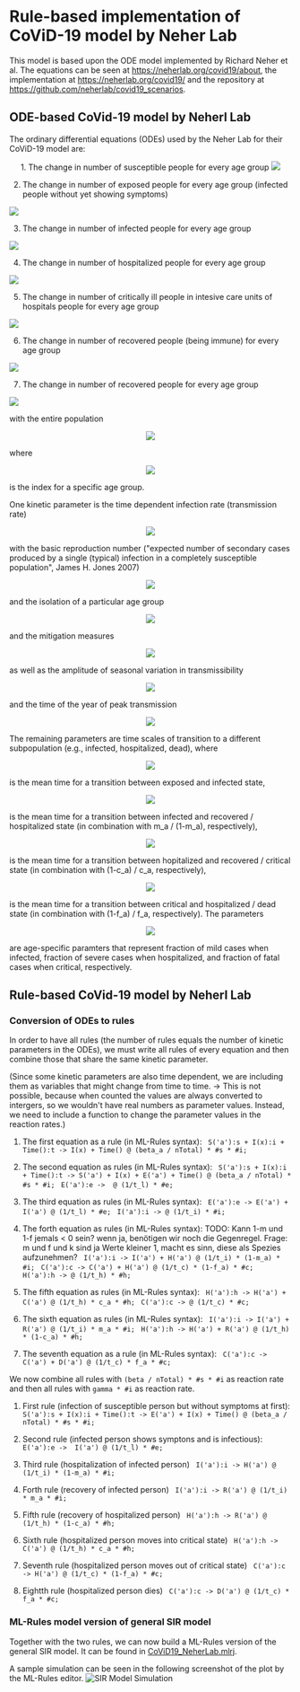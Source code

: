 # Rule-based implementation of CoViD-19 model by Neher Lab

This model is based upon the ODE model implemented by Richard Neher et al. The equations can be seen at https://neherlab.org/covid19/about, the implementation at https://neherlab.org/covid19/ and the repository at https://github.com/neherlab/covid19_scenarios.

## ODE-based CoVid-19 model by Neherl Lab
The ordinary differential equations (ODEs) used by the Neher Lab for their CoViD-19 model are:

<p align="center">
1. The change in number of susceptible people for every age group
<!-- $$$\frac{dS_a(t)}{dt} = - \frac{\beta_a(t)}{N_\text{total}} S_a(t) \sum_b I_b(t)$$$ -->
<img src="https://latex.codecogs.com/gif.latex?%5Cfrac%7Bd%20S_a%28t%29%7D%7Bdt%7D%20%3D%20-%20%5Cfrac%7B%5Cbeta_a%28t%29%7D%7BN_%5Ctext%7Btotal%7D%7D%20S_a%28t%29%20%5Csum_b%20I_b%28t%29">

2. The change in number of exposed people for every age group (infected people without yet showing symptoms)
<!-- $$$\frac{dE_a(t)}{dt} = \frac{\beta_a(t)}{N_\text{total}} S_a(t) \sum_b I_b(t) - \frac{E_a(t)}{t_l}$$$ -->
<img src="https://latex.codecogs.com/gif.latex?%5Cfrac%7BdE_a%28t%29%7D%7Bdt%7D%20%3D%20%5Cfrac%7B%5Cbeta_a%28t%29%7D%7BN_%5Ctext%7Btotal%7D%7D%20S_a%28t%29%20%5Csum_b%20I_b%28t%29%20-%20%5Cfrac%7BE_a%28t%29%7D%7Bt_l%7D">

3. The change in number of infected people for every age group
<!-- $$$\\frac{dI_a(t)}{dt} = \frac{E_a(t)}{t_l} - \frac{I_a(t)}{t_i}$$$ -->
<img src="https://latex.codecogs.com/gif.latex?%5Cfrac%7BdI_a%28t%29%7D%7Bdt%7D%20%3D%20%5Cfrac%7BE_a%28t%29%7D%7Bt_l%7D%20-%20%5Cfrac%7BI_a%28t%29%7D%7Bt_i%7D">

4. The change in number of hospitalized people for every age group
<!-- $$$\frac{dH_a(t)}{dt} = (1-m_a) \frac{I_a(t)}{t_i} + (1-f_a) \frac{C_a(t)}{t_c} - \frac{H_a}{t_h}$$$ -->
<img src="https://latex.codecogs.com/gif.latex?%5Cfrac%7BdH_a%28t%29%7D%7Bdt%7D%20%3D%20%281-m_a%29%20%5Cfrac%7BI_a%28t%29%7D%7Bt_i%7D%20&plus;%20%281-f_a%29%20%5Cfrac%7BC_a%28t%29%7D%7Bt_c%7D%20-%20%5Cfrac%7BH_a%7D%7Bt_h%7D">

5. The change in number of critically ill people in intesive care units of hospitals people for every age group
<!-- $$$\frac{dC_a(t)}{dt} = c_a \frac{H_a}{t_h} - \frac{C_a(t)}{t_C}$$$ -->
<img src="https://latex.codecogs.com/gif.latex?%5Cfrac%7BdC_a%28t%29%7D%7Bdt%7D%20%3D%20c_a%20%5Cfrac%7BH_a%7D%7Bt_h%7D%20-%20%5Cfrac%7BC_a%28t%29%7D%7Bt_C%7D">

6. The change in number of recovered people (being immune) for every age group
<!-- $$$\frac{dR_a(t)}{dt} = m_a \frac{I_a(t)}{t_i} + (1-c_a) \frac{H_a(t)}{t_h}$$$ -->
<img src="https://latex.codecogs.com/gif.latex?%5Cfrac%7BdR_a%28t%29%7D%7Bdt%7D%20%3D%20m_a%20%5Cfrac%7BI_a%28t%29%7D%7Bt_i%7D%20&plus;%20%281-c_a%29%20%5Cfrac%7BH_a%28t%29%7D%7Bt_h%7D">

7. The change in number of recovered people for every age group
<!-- $$$\frac{dD_a(t)}{dt} = f_a \frac{C_a(t)}{t_c}$$$ -->
<img src="https://latex.codecogs.com/gif.latex?%5Cfrac%7BdD_a%28t%29%7D%7Bdt%7D%20%3D%20f_a%20%5Cfrac%7BC_a%28t%29%7D%7Bt_c%7D">
</p>

with the entire population
<p align="center">
<!--  $$$N_\text{total} = \sum_a \left(S_a(t) + E_a(t) + I_a(t) + H_a(t) + C_a(t) + R_a(t) + D_a(t) \right) = const$$$  -->
<img src="https://latex.codecogs.com/gif.latex?N_%5Ctext%7Btotal%7D%20%3D%20%5Csum_a%20%5Cleft%28S_a%28t%29%20&plus;%20E_a%28t%29%20&plus;%20I_a%28t%29%20&plus;%20H_a%28t%29%20&plus;%20C_a%28t%29%20&plus;%20R_a%28t%29%20&plus;%20D_a%28t%29%20%5Cright%29%20%3D%20const">
</p>

where

<p align="center">
<!-- $$$a$$$  -->
<img src="https://latex.codecogs.com/gif.latex?a">
</p>

is the index for a specific age group.

One kinetic parameter is the time dependent infection rate (transmission rate)
<p align="center">
<!-- $$$\beta_a(t) = R_0 I_a M(t)(1+\varepsilon \cos(2\pi(t-t_\text{max})))/t_i$$$ -->
<img src="https://latex.codecogs.com/gif.latex?%24%24%24%5Cbeta_a%28t%29%20%3D%20R_0%20I_a%20M%28t%29%281&plus;%5Cvarepsilon%20%5Ccos%282%5Cpi%28t-t_%5Ctext%7Bmax%7D%29%29%29/t_i%24%24%24">
</p>

with the basic reproduction number ("expected number of secondary cases produced by a single (typical) infection in a completely susceptible population", James H. Jones 2007)

<p align="center">
<!-- $$$R_0$$$ -->
<img src="https://latex.codecogs.com/gif.latex?R_0">
</p>

and the isolation of a particular age group

<p align="center">
<!-- $$$I_a$$$ -->
<img src="https://latex.codecogs.com/gif.latex?I_a">
</p>

and the mitigation measures

<p align="center">
<!-- $$$M(t)$$$ -->
<img src="https://latex.codecogs.com/gif.latex?M(t)">
</p>

as well as the amplitude of seasonal variation in transmissibility

<p align="center">
<!-- $$$\varepsilon$$$ -->
<img src="https://latex.codecogs.com/gif.latex?%5Cvarepsilon">
</p>

and the time of the year of peak transmission

<p align="center">
<!-- $$$t_\text{max}$$$ -->
<img src="https://latex.codecogs.com/gif.latex?t_%5Ctext%7Bmax%7D.">
</p>


The remaining parameters are time scales of transition to a different subpopulation (e.g., infected, hospitalized, dead), where

<p align="center">
<!-- $$$t_l$$$ -->
<img src="https://latex.codecogs.com/gif.latex?t_l">
</p>

is the mean time for a transition between exposed and infected state,

<p align="center">
<!-- $$$t_i$$$ -->
<img src="https://latex.codecogs.com/gif.latex?t_i">
</p>

is the mean time for a transition between infected and recovered / hospitalized state (in combination with m_a / (1-m_a), respectively),

<p align="center">
<!-- $$$t_h$$$ -->
<img src="https://latex.codecogs.com/gif.latex?t_h">
</p>

is the mean time for a transition between hopitalized and recovered / critical state (in combination with (1-c_a) / c_a, respectively),

<p align="center">
<!--  $$$t_c$$$ -->
<img src="https://latex.codecogs.com/gif.latex?t_c">
</p>

is the mean time for a transition between critical and hospitalized / dead state (in combination with (1-f_a) / f_a, respectively). The parameters

<p align="center">
<!-- $$$m_a, \quad c_a, \quad f_a$$$ -->
<img src="https://latex.codecogs.com/gif.latex?m_a%2C%20%5Cquad%20c_a%2C%20%5Cquad%20f_a">
</p>

are age-specific paramters that represent fraction of mild cases when infected, fraction of severe cases when hospitalized, and fraction of fatal cases when critical, respectively.

## Rule-based CoVid-19 model by Neherl Lab

### Conversion of ODEs to rules
In order to have all rules (the number of rules equals the number of kinetic parameters in the ODEs), we must write all rules of every equation and then combine those that share the same kinetic parameter.

(Since some kinetic parameters are also time dependent, we are including them as variables that might change from time to time. -> This is not possible, because when counted the values are always converted to intergers, so we wouldn't have real numbers as parameter values. Instead, we need to include a function to change the parameter values in the reaction rates.)

1. The first equation as a rule (in ML-Rules syntax):
``` S('a'):s + I(x):i + Time():t -> I(x) + Time() @ (beta_a / nTotal) * #s * #i;```

2. The second equation as rules (in ML-Rules syntax):
``` S('a'):s + I(x):i + Time():t -> S('a') + I(x) + E('a') + Time() @ (beta_a / nTotal) * #s * #i;```
``` E('a'):e ->  @ (1/t_l) * #e;```

3. The third equation as rules (in ML-Rules syntax):
``` E('a'):e -> E('a') + I('a') @ (1/t_l) * #e;```
``` I('a'):i -> @ (1/t_i) * #i;```

4. The forth  equation as rules (in ML-Rules syntax):
TODO: Kann 1-m und 1-f jemals < 0 sein? wenn ja, benötigen wir noch die Gegenregel.
Frage: m und f und k sind ja Werte kleiner 1, macht es sinn, diese als Spezies aufzunehmen?
``` I('a'):i -> I('a') + H('a') @ (1/t_i) * (1-m_a) * #i;```
``` C('a'):c -> C('a') + H('a') @ (1/t_c) * (1-f_a) * #c;```
``` H('a'):h -> @ (1/t_h) * #h;```

5. The fifth equation as rules (in ML-Rules syntax):
``` H('a'):h -> H('a') + C('a') @ (1/t_h) * c_a * #h;```
``` C('a'):c -> @ (1/t_c) * #c;```

6. The sixth equation as rules (in ML-Rules syntax):
``` I('a'):i -> I('a') + R('a') @ (1/t_i) * m_a * #i;```
``` H('a'):h -> H('a') + R('a') @ (1/t_h) * (1-c_a) * #h;```

7. The seventh equation as a rule (in ML-Rules syntax):
``` C('a'):c -> C('a') + D('a') @ (1/t_c) * f_a * #c;```



We now combine all rules with ```(beta / nTotal) * #s * #i``` as reaction rate and then all rules with ```gamma * #i``` as reaction rate.

1. First rule (infection of susceptible person but without symptoms at first):
``` S('a'):s + I(x):i + Time():t -> E('a') + I(x) + Time() @ (beta_a / nTotal) * #s * #i;```

2. Second rule (infected person shows symptons and is infectious):
``` E('a'):e ->  I('a') @ (1/t_l) * #e;```

3. Third rule (hospitalization of infected person)
``` I('a'):i -> H('a') @ (1/t_i) * (1-m_a) * #i;```

4. Forth rule (recovery of infected person)
``` I('a'):i -> R('a') @ (1/t_i) * m_a * #i;```

5. Fifth rule (recovery of hospitalized person)
``` H('a'):h -> R('a') @ (1/t_h) * (1-c_a) * #h;```

6. Sixth rule (hospitalized person moves into critical state)
``` H('a'):h -> C('a') @ (1/t_h) * c_a * #h;```

7. Seventh rule (hospitalized person moves out of critical state)
``` C('a'):c -> H('a') @ (1/t_c) * (1-f_a) * #c;```

8. Eightth rule (hospitalized person dies)
``` C('a'):c -> D('a') @ (1/t_c) * f_a * #c;```


### ML-Rules model version of general SIR model
Together with the two rules, we can now build a ML-Rules version of the general SIR model. It can be found in [CoViD19_NeherLab.mlrj](./CoViD19_NeherLab.mlrj).

A sample simulation can be seen in the following screenshot of the plot by the ML-Rules editor.
![SIR Model Simulation](./CoViD19_NeherLabSimulation.png)

